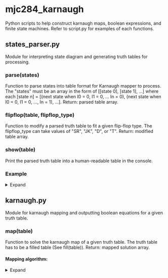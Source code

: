 # mjc284_karnaugh
Python scripts to help construct karnaugh maps, boolean expressions, and finite state machines.
Refer to script.py for examples of each functions.

## states_parser.py
Module for interpreting state diagram and generating truth tables for processing. 

### parse(states)
Function to parse states into table format for Karnaugh mapper to process. The "states" must be an array in the form of [[state 0], [state 1], ...] where each [state n] = [(next state when I0 = 0, I1 = 0, ... In = 0), (next state when I0 = 0, I1 = 0, ..., In = 1), ...].
Return: parsed table array.

### flipflop(table, flipflop_type)
Function to modify a parsed truth table to fit a given flip-flop type. The flipflop_type can take values of "SR", "JK", "D", or "T".
Return: modified table array.

### show(table)
Print the parsed truth table into a human-readable table in the console.

### Example

<details>
  <summary>Expand</summary>
  
Sample state diagram:
![State_Diagram](/photos/state_diagram.png "State_Diagram")

Input:
```
# Declare states:
states = [[1, 1, 1, 3], [2, 2, 2, 2], [4, 4, 4, 4], [4, 4, 4, 4], [0, 0, 0, 0]]

# Parse states into table format:
parsed = sp.parse(states)

# Print parsed states into human-readable table format:
print("Parsed states:\n")
sp.show(parsed)
print("\n")

# Parse states into flip-flop table format:
# sp.flipflop(parsed_table, flipflop_type) where flipflop_type = "JK"/"SR"/"D"/"T"
parsed = sp.flipflop(parsed, "JK")

# Print parsed flip-flop states into human-readable table format:
print("Parsed JK flip-flop states:\n")
sp.show(parsed)
print("\n")
```

Console Output:
```
Parsed states:

| A | B | C | I1| I2|| O1| O2| O3|
----------------------------------
| 0 | 0 | 0 | 0 | 0 || 0 | 0 | 1 |
| 0 | 0 | 0 | 0 | 1 || 0 | 0 | 1 |
| 0 | 0 | 0 | 1 | 0 || 0 | 0 | 1 |
| 0 | 0 | 0 | 1 | 1 || 0 | 1 | 1 |
| 0 | 0 | 1 | 0 | 0 || 0 | 1 | 0 |
| 0 | 0 | 1 | 0 | 1 || 0 | 1 | 0 |
| 0 | 0 | 1 | 1 | 0 || 0 | 1 | 0 |
| 0 | 0 | 1 | 1 | 1 || 0 | 1 | 0 |
| 0 | 1 | 0 | 0 | 0 || 1 | 0 | 0 |
| 0 | 1 | 0 | 0 | 1 || 1 | 0 | 0 |
| 0 | 1 | 0 | 1 | 0 || 1 | 0 | 0 |
| 0 | 1 | 0 | 1 | 1 || 1 | 0 | 0 |
| 0 | 1 | 1 | 0 | 0 || 1 | 0 | 0 |
| 0 | 1 | 1 | 0 | 1 || 1 | 0 | 0 |
| 0 | 1 | 1 | 1 | 0 || 1 | 0 | 0 |
| 0 | 1 | 1 | 1 | 1 || 1 | 0 | 0 |
| 1 | 0 | 0 | 0 | 0 || 0 | 0 | 0 |
| 1 | 0 | 0 | 0 | 1 || 0 | 0 | 0 |
| 1 | 0 | 0 | 1 | 0 || 0 | 0 | 0 |
| 1 | 0 | 0 | 1 | 1 || 0 | 0 | 0 |
| 1 | 0 | 1 | 0 | 0 || X | X | X |
| 1 | 0 | 1 | 0 | 1 || X | X | X |
| 1 | 0 | 1 | 1 | 0 || X | X | X |
| 1 | 0 | 1 | 1 | 1 || X | X | X |
| 1 | 1 | 0 | 0 | 0 || X | X | X |
| 1 | 1 | 0 | 0 | 1 || X | X | X |
| 1 | 1 | 0 | 1 | 0 || X | X | X |
| 1 | 1 | 0 | 1 | 1 || X | X | X |
| 1 | 1 | 1 | 0 | 0 || X | X | X |
| 1 | 1 | 1 | 0 | 1 || X | X | X |
| 1 | 1 | 1 | 1 | 0 || X | X | X |
| 1 | 1 | 1 | 1 | 1 || X | X | X |


Parsed JK flip-flop states:

| A | B | C | I1| I2|| Ja| Ka| Jb| Kb| Jc| Kc|
-----------------------------------------------
| 0 | 0 | 0 | 0 | 0 || 0 | X | 0 | X | 1 | X |
| 0 | 0 | 0 | 0 | 1 || 0 | X | 0 | X | 1 | X |
| 0 | 0 | 0 | 1 | 0 || 0 | X | 0 | X | 1 | X |
| 0 | 0 | 0 | 1 | 1 || 0 | X | 1 | X | 1 | X |
| 0 | 0 | 1 | 0 | 0 || 0 | X | 1 | X | X | 1 |
| 0 | 0 | 1 | 0 | 1 || 0 | X | 1 | X | X | 1 |
| 0 | 0 | 1 | 1 | 0 || 0 | X | 1 | X | X | 1 |
| 0 | 0 | 1 | 1 | 1 || 0 | X | 1 | X | X | 1 |
| 0 | 1 | 0 | 0 | 0 || 1 | X | X | 1 | 0 | X |
| 0 | 1 | 0 | 0 | 1 || 1 | X | X | 1 | 0 | X |
| 0 | 1 | 0 | 1 | 0 || 1 | X | X | 1 | 0 | X |
| 0 | 1 | 0 | 1 | 1 || 1 | X | X | 1 | 0 | X |
| 0 | 1 | 1 | 0 | 0 || 1 | X | X | 1 | X | 1 |
| 0 | 1 | 1 | 0 | 1 || 1 | X | X | 1 | X | 1 |
| 0 | 1 | 1 | 1 | 0 || 1 | X | X | 1 | X | 1 |
| 0 | 1 | 1 | 1 | 1 || 1 | X | X | 1 | X | 1 |
| 1 | 0 | 0 | 0 | 0 || X | 1 | 0 | X | 0 | X |
| 1 | 0 | 0 | 0 | 1 || X | 1 | 0 | X | 0 | X |
| 1 | 0 | 0 | 1 | 0 || X | 1 | 0 | X | 0 | X |
| 1 | 0 | 0 | 1 | 1 || X | 1 | 0 | X | 0 | X |
| 1 | 0 | 1 | 0 | 0 || X | X | X | X | X | X |
| 1 | 0 | 1 | 0 | 1 || X | X | X | X | X | X |
| 1 | 0 | 1 | 1 | 0 || X | X | X | X | X | X |
| 1 | 0 | 1 | 1 | 1 || X | X | X | X | X | X |
| 1 | 1 | 0 | 0 | 0 || X | X | X | X | X | X |
| 1 | 1 | 0 | 0 | 1 || X | X | X | X | X | X |
| 1 | 1 | 0 | 1 | 0 || X | X | X | X | X | X |
| 1 | 1 | 0 | 1 | 1 || X | X | X | X | X | X |
| 1 | 1 | 1 | 0 | 0 || X | X | X | X | X | X |
| 1 | 1 | 1 | 0 | 1 || X | X | X | X | X | X |
| 1 | 1 | 1 | 1 | 0 || X | X | X | X | X | X |
| 1 | 1 | 1 | 1 | 1 || X | X | X | X | X | X |



Output Equations:

Ja = B
Ka = 1
Jb = !A&I1&I2 | C
Kb = 1
Jc = !A&!B
Kc = 1
```
</details>

## karnaugh.py
Module for karnaugh mapping and outputting boolean equations for a given truth table.

### map(table)
Function to solve the karnaugh map of a given truth table. The truth table has to be a filled table (See fill(table)).
Return: mapped solution array.

#### Mapping algorithm:
<details>
  <summary>Expand</summary>
  
  The function solves the karnaugh map with the following recursion: identifying neighbors and merging, removing duplicates. 
  For example, for the given truth table:

```
| A | B | C | D || O |
----------------------
| 0 | 0 | 0 | 0 || 0 |
| 0 | 0 | 0 | 1 || 0 |
| 0 | 0 | 1 | 0 || 0 |
| 0 | 0 | 1 | 1 || 0 |
| 0 | 1 | 0 | 0 || 0 |
| 0 | 1 | 0 | 1 || 1 |
| 0 | 1 | 1 | 0 || 0 |
| 0 | 1 | 1 | 1 || 1 |
| 1 | 0 | 0 | 0 || 0 |
| 1 | 0 | 0 | 1 || 0 |
| 1 | 0 | 1 | 0 || 0 |
| 1 | 0 | 1 | 1 || 0 |
| 1 | 1 | 0 | 0 || 0 |
| 1 | 1 | 0 | 1 || 1 |
| 1 | 1 | 1 | 0 || 0 |
| 1 | 1 | 1 | 1 || 1 |
```
1. Extract 1s or Xs:
  
  ```
  [[[0, 1, 0, 1], [1]], [[0, 1, 1, 1], [1]], [[1, 1, 0, 1], [1]], [[1, 1, 1, 1], [1]]]
  ```

2. Identify and merge neighbors:
  
  ```
  [[[0, 1, 'X', 1], [1]], [['X', 1, 0, 1], [1]], [['X', 1, 1, 1], [1]], [[1, 1, 'X', 1], [1]]]
  ```
  
3. Remove duplicates: (none)
  
4. Identify and merge neighbors:
  
  ```
  [[['X, 1, 'X', 1], [1]], [['X', 1, 'X', 1], [1]]]
  ```
5. Remove duplicates:
  
  ```
  [[['X, 1, 'X', 1], [1]]
  ```
  
6. Final solution:
  
  ```
  O = B & C
  ```
  
</details>
